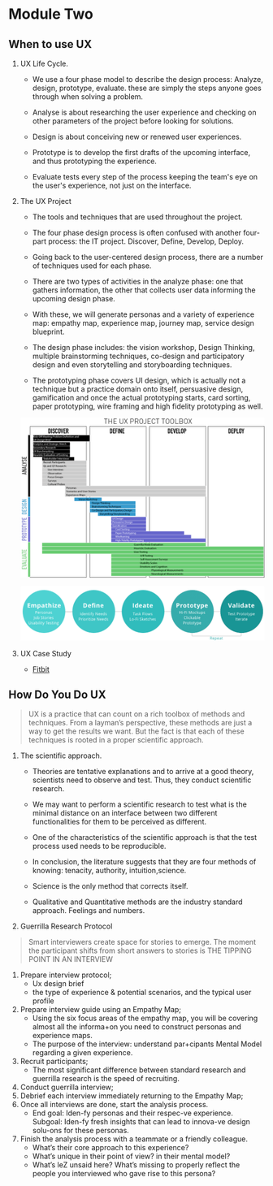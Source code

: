 # Module Two

## When to use UX

1. UX Life Cycle.

   - We use a four phase model to describe the design process:
     Analyze, design, prototype, evaluate. these are simply the steps
     anyone goes through when solving a problem.

   - Analyse is about researching the user experience
     and checking on other parameters of the project
     before looking for solutions.

   - Design is about conceiving new or renewed user experiences.

   - Prototype is to develop the first drafts
     of the upcoming interface, and thus prototyping the experience.

   - Evaluate tests every step of the process
     keeping the team's eye on the user's experience,
     not just on the interface.

2. The UX Project

   - The tools and techniques that are used throughout the project.

   - The four phase design process is often confused with another four-part process:
     the IT project. Discover, Define, Develop, Deploy.

   - Going back to the user-centered design process, there are a number
     of techniques used for each phase.

   - There are two types of activities in the analyze phase: one that gathers information, the other that collects user data informing the upcoming design phase.

   - With these, we will generate personas and a variety of experience map:
     empathy map, experience map, journey map, service design blueprint.

   - The design phase includes: the vision workshop, Design Thinking, multiple
     brainstorming techniques, co-design and participatory design and even storytelling
     and storyboarding techniques.

   - The prototyping phase covers UI design, which is actually not a technique
     but a practice domain onto itself, persuasive design, gamification
     and once the actual prototyping starts, card sorting, paper prototyping,
     wire framing and high fidelity prototyping as well.

   ![UX Toolbox](assets/The%20Ux%20Project%20Toolbox.png)

   ![UX Process](assets/Design%20Process.png)

3. UX Case Study

   - [Fitbit](https://uxdesign.cc/fitbit-a-usability-case-study-b23e4c539c3c)

## How Do You Do UX

> UX is a practice that can count on a rich toolbox of methods and techniques. From a layman’s perspective, these methods are just a way to get the results we want. But the fact is that each of these techniques is rooted in a proper scientific approach.

1. The scientific approach.

   - Theories are tentative explanations and to arrive at a good theory,
     scientists need to observe and test. Thus, they conduct scientific research.

   - We may want to perform a scientific research to test
     what is the minimal distance on an interface between two different
     functionalities for them to be perceived as different.

   - One of the characteristics of the scientific approach
     is that the test process used needs to be reproducible.

   - In conclusion, the literature suggests that they are four methods of knowing: tenacity, authority, intuition,science.

   - Science is the only method that corrects itself.

   - Qualitative and Quantitative methods are the industry standard approach. Feelings and numbers.

2. Guerrilla Research Protocol

> Smart interviewers create space for stories to emerge.
> The moment the participant shifts from short answers
> to stories is THE TIPPING POINT IN AN INTERVIEW

1.  Prepare interview protocol;
    - Ux design brief
    - the type of experience & potential scenarios, and the typical user profile
2.  Prepare interview guide using an Empathy Map;
    - Using the six focus areas of the empathy map, you will be
      covering almost all the informa+on you need to construct
      personas and experience maps.
    - The purpose of the interview: understand par+cipants
      Mental Model regarding a given experience.
3.  Recruit participants;
    - The most significant difference between standard research and
      guerrilla research is the speed of recruiting.
4.  Conduct guerrilla interview;
5.  Debrief each interview immediately returning to the Empathy Map;
6.  Once all interviews are done, start the analysis process.
    - End goal: Iden-fy personas and their respec-ve experience.
      Subgoal: Iden-fy fresh insights that can lead to innova-ve design
      solu-ons for these personas.
7.  Finish the analysis process with a teammate or a friendly colleague.
    - What’s their core approach to this experience?
    - What’s unique in their point of view? in their mental model?
    - What’s leZ unsaid here? What’s missing to properly reflect the people you interviewed who gave rise to this persona?
